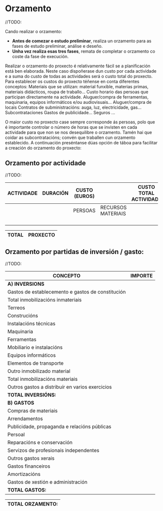 # Orzamento

//TODO:

Cando realizar o orzamento:

- **Antes de comezar o estudo preliminar**, realiza un orzamento para as fases de estudo preliminar, análise e deseño.
- **Unha vez realiza esas tres fases**, remata de completar o orzamento co coste da fase de execución.

Realizar o orzamento do proxecto é relativamente fácil se a planificación está ben elaborada.
Neste caso dispoñerase dun custo por cada actividade e a suma do custo de todas as actividades será o custo total do proxecto.
Para establecer os custos do proxecto téñense en conta diferentes conceptos:
Materiais que se utilizan: material funxible, materias primas, materiais didácticos, roupa de traballo…
Custo horario das persoas que participan directamente na actividade.
Aluguer/compra de ferramentas, maquinaria, equipos informáticos e/ou audiovisuais…
Aluguer/compra de locais
Contratos de subministracións: auga, luz, electricidade, gas… Subcontrataciones
Gastos de publicidade…
Seguros ...

O maior custo no proxecto case sempre corresponde ás persoas, polo que é importante controlar o número de horas que se invisten en cada actividade para que non se nos desequilibre o orzamento. Tamén hai que coidar as subcontratacións; convén que traballen cun orzamento establecido.
 A continuación preséntanse dúas opción de táboa para facilitar a creación do orzamento do proxecto:

## Orzamento por actividade

//TODO:

| ACTIVIDADE | DURACIÓN | CUSTO (EUROS) | | CUSTO TOTAL ACTIVIDADE |
|--|--|--|--|--|
|            |          | PERSOAS|RECURSOS MATERIAIS|
|||||
|||||
|||||
|||||

| TOTAL | PROXECTO |
| -- | -- |

## Orzamento por partidas de inversión / gasto:

//TODO:

| CONCEPTO | IMPORTE|
|--|--|
|**A) INVERSIONS**
|Gastos de establecemento e gastos de constitución
|Total inmobilizacións inmateriais
|Terreos
|Construcións
|Instalacións técnicas
|Maquinaria
|Ferramentas
|Mobiliario e instalacións
|Equipos informáticos
|Elementos de transporte
|Outro inmobilizado material
|Total inmobilizacións materiais
|Outros gastos a distribuír en varios exercicios
|**TOTAL INVERSIÓNS:**
|**B) GASTOS**
|Compras de materiais
|Arrendamentos
|Publicidade, propaganda e relacións públicas
|Persoal
|Reparacións e conservación
|Servizos de profesionais independentes
|Outros gastos xerais
|Gastos financeiros
|Amortizacións
|Gastos de xestión e administración
|**TOTAL GASTOS:**

|TOTAL ORZAMENTO:
|--|
